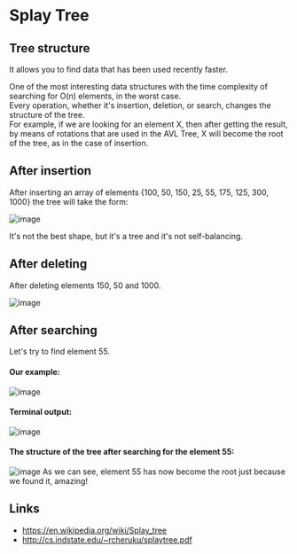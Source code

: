 # Splay Tree

## Tree structure
It allows you to find data that has been used recently faster.

One of the most interesting data structures with the time complexity of searching for O(n) elements, in the worst case.                                       
Every operation, whether it's insertion, deletion, or search, changes the structure of the tree.                                                              
For example, if we are looking for an element X, then after getting the result,                                                                               
by means of rotations that are used in the AVL Tree, X will become the root of the tree, as in the case of insertion.

## After insertion
After inserting an array of elements {100, 50, 150, 25, 55, 175, 125, 300, 1000} the tree will take the form:

![image](https://github.com/zpnst/different-trees/assets/105946529/bffeb1b9-1b7e-4ef2-ae4e-dae256b87a00)

It's not the best shape, but it's a tree and it's not self-balancing.

## After deleting
After deleting elements 150, 50 and 1000.

![image](https://github.com/zpnst/different-trees/assets/105946529/5bf8ad29-8baa-4f43-a55e-d52ca949e1f8)

## After searching
Let's try to find element 55.

#### Our example: 
![image](https://github.com/zpnst/different-trees/assets/105946529/b1fd0711-5e08-4f63-b6e1-76e59a85221b)

#### Terminal output:
![image](https://github.com/zpnst/different-trees/assets/105946529/7fb3cd99-27d8-4194-9c65-f7309c2deddd)

#### The structure of the tree after searching for the element 55:
![image](https://github.com/zpnst/different-trees/assets/105946529/646fb115-6423-4136-89ec-fab67d3cd6e5)
As we can see, element 55 has now become the root just because we found it, amazing!

## Links
- https://en.wikipedia.org/wiki/Splay_tree
- http://cs.indstate.edu/~rcheruku/splaytree.pdf
